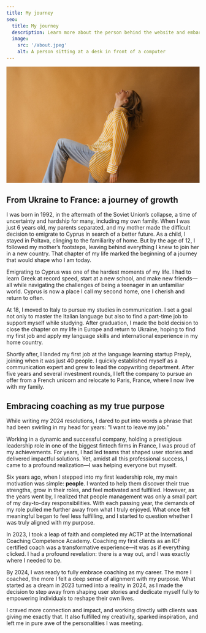 ```yaml
---
title: My journey
seo:
  title: My journey
  description: Learn more about the person behind the website and embark on a journey of inspiration and shared experiences.
  image:
    src: '/about.jpeg'
    alt: A person sitting at a desk in front of a computer
---
```


![Alt text for image](../../images/hero.jpg)

## From Ukraine to France: a journey of growth


I was born in 1992, in the aftermath of the Soviet Union’s collapse, a time of uncertainty and hardship for many, including my own family. When I was just 6 years old, my parents separated, and my mother made the difficult decision to emigrate to Cyprus in search of a better future. As a child, I stayed in Poltava, clinging to the familiarity of home. But by the age of 12, I followed my mother’s footsteps, leaving behind everything I knew to join her in a new country. That chapter of my life marked the beginning of a journey that would shape who I am today.

Emigrating to Cyprus was one of the hardest moments of my life. I had to learn Greek at record speed, start at a new school, and make new friends—all while navigating the challenges of being a teenager in an unfamiliar world. Cyprus is now a place I call my second home, one I cherish and return to often.

At 18, I moved to Italy to pursue my studies in communication. I set a goal not only to master the Italian language but also to find a part-time job to support myself while studying. After graduation, I made the bold decision to close the chapter on my life in Europe and return to Ukraine, hoping to find my first job and apply my language skills and international experience in my home country.

Shortly after, I landed my first job at the language learning startup Preply, joining when it was just 40 people. I quickly established myself as a communication expert and grew to lead the copywriting department. After five years and several investment rounds, I left the company to pursue an offer from a French unicorn and relocate to Paris, France, where I now live with my family.

## Embracing coaching as my true purpose


While writing my 2024 resolutions, I dared to put into words a phrase that had been swirling in my head for years: "I want to leave my job."

Working in a dynamic and successful company, holding a prestigious leadership role in one of the biggest fintech firms in France, I was proud of my achievements. For years, I had led teams that shaped user stories and delivered impactful solutions. Yet, amidst all this professional success, I came to a profound realization—I was helping everyone but myself.

Six years ago, when I stepped into my first leadership role, my main motivation was simple: **people**. I wanted to help them discover their true strengths, grow in their roles, and feel motivated and fulfilled. However, as the years went by, I realized that people management was only a small part of my day-to-day responsibilities. With each passing year, the demands of my role pulled me further away from what I truly enjoyed. What once felt meaningful began to feel less fulfilling, and I started to question whether I was truly aligned with my purpose.

In 2023, I took a leap of faith and completed my ACTP at the International Coaching Competence Academy. Coaching my first clients as an ICF certified coach was a transformative experience—it was as if everything clicked. I had a profound revelation: there is a way out, and I was exactly where I needed to be.

By 2024, I was ready to fully embrace coaching as my career. The more I coached, the more I felt a deep sense of alignment with my purpose. What started as a dream in 2023 turned into a reality in 2024, as I made the decision to step away from shaping user stories and dedicate myself fully to empowering individuals to reshape their own lives.

I craved more connection and impact, and working directly with clients was giving me exactly that. It also fulfilled my creativity, sparked inspiration, and left me in pure awe of the personalities I was meeting.
